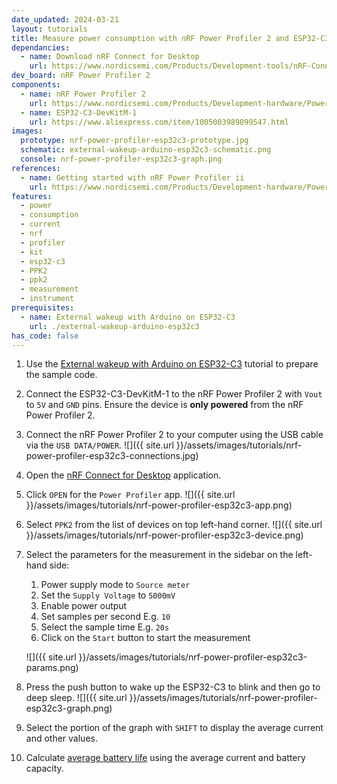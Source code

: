 ```yaml
---
date_updated: 2024-03-21
layout: tutorials
title: Measure power consumption with nRF Power Profiler 2 and ESP32-C3
dependancies:
  - name: Download nRF Connect for Desktop
    url: https://www.nordicsemi.com/Products/Development-tools/nRF-Connect-for-desktop
dev_board: nRF Power Profiler 2
components:
  - name: nRF Power Profiler 2
    url: https://www.nordicsemi.com/Products/Development-hardware/Power-Profiler-Kit-2
  - name: ESP32-C3-DevKitM-1
    url: https://www.aliexpress.com/item/1005003989099547.html
images:
  prototype: nrf-power-profiler-esp32c3-prototype.jpg
  schematic: external-wakeup-arduino-esp32c3-schematic.png
  console: nrf-power-profiler-esp32c3-graph.png
references:
  - name: Getting started with nRF Power Profiler ii
    url: https://www.nordicsemi.com/Products/Development-hardware/Power-Profiler-Kit-2/GetStarted?lang=en#infotabs
features:
  - power
  - consumption
  - current
  - nrf
  - profiler
  - kit
  - esp32-c3
  - PPK2
  - ppk2
  - measurement
  - instrument
prerequisites:
  - name: External wakeup with Arduino on ESP32-C3
    url: ./external-wakeup-arduino-esp32c3
has_code: false
---
```


1. Use the [External wakeup with Arduino on ESP32-C3](./external-wakeup-arduino-esp32c3) tutorial to prepare the sample code.
1. Connect the ESP32-C3-DevKitM-1 to the nRF Power Profiler 2 with `Vout` to `5V` and `GND` pins. Ensure the device is **only powered** from the nRF Power Profiler 2.
1. Connect the nRF Power Profiler 2 to your computer using the USB cable via the `USB DATA/POWER`.
    ![]({{ site.url }}/assets/images/tutorials/nrf-power-profiler-esp32c3-connections.jpg)
1. Open the [nRF Connect for Desktop](https://www.nordicsemi.com/Products/Development-tools/nRF-Connect-for-desktop) application.
1. Click `OPEN` for the `Power Profiler` app.
    ![]({{ site.url }}/assets/images/tutorials/nrf-power-profiler-esp32c3-app.png)
1. Select `PPK2` from the list of devices on top left-hand corner.
    ![]({{ site.url }}/assets/images/tutorials/nrf-power-profiler-esp32c3-device.png)
1. Select the parameters for the measurement in the sidebar on the left-hand side:
    1. Power supply mode to `Source meter`
    1. Set the `Supply Voltage` to `5000mV`
    1. Enable power output
    1. Set samples per second E.g. `10`
    1. Select the sample time E.g. `20s`
    1. Click on the `Start` button to start the measurement

    ![]({{ site.url }}/assets/images/tutorials/nrf-power-profiler-esp32c3-params.png)
1. Press the push button to wake up the ESP32-C3 to blink and then go to deep sleep.
    ![]({{ site.url }}/assets/images/tutorials/nrf-power-profiler-esp32c3-graph.png)
1. Select the portion of the graph with `SHIFT` to display the average current and other values.
1. Calculate [average battery life](https://www.digikey.com/en/resources/conversion-calculators/conversion-calculator-battery-life) using the average current and battery capacity.
